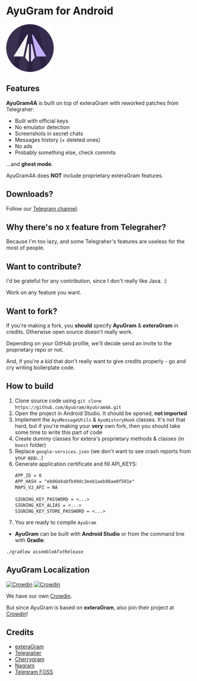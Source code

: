 # AyuGram for Android

![AyuGram Logo](.github/AyuGram.png)

## Features

**AyuGram4A** is built on top of exteraGram with reworked patches from Telegraher:

- Built with official keys
- No emulator detection
- Screenshots in secret chats
- Messages history (+ deleted ones)
- No ads
- Probably something else, check commits

...and **ghost mode**.

AyuGram4A does **NOT** include proprietary exteraGram features.

## Downloads?

Follow our [Telegram channel](https://t.me/ayugram1338).

## Why there's no `X` feature from Telegraher?

Because I'm too lazy, and some Telegraher's features are useless for the most of people.

## Want to contribute?

I'd be grateful for any contribution, since I don't really like Java. :)

Work on any feature you want.

## Want to fork?

If you're making a fork, you **should** specify **AyuGram** & **exteraGram** in credits.
Otherwise open source doesn't really work.

Depending on your GitHub profile, we'll decide send an invite to the proprietary repo or not.

And, if you're a kid that don't really want to give credits properly - go and cry writing boilerplate code.

## How to build

1. Clone source code using `git clone https://github.com/AyuGram/AyuGram4A.git`
2. Open the project in Android Studio. It should be opened, **not imported**
3. Implement the `AyuMessageUtils` & `AyuHistoryHook` classes. It's not that hard, but if you're
   making your **very** own fork, then you should take some time to write this part of code
4. Create dummy classes for extera's proprietary methods & classes (in `boost` folder)
5. Replace `google-services.json` (we don't want to see crash reports from your app...)
6. Generate application certificate and fill API_KEYS:
   ```
   APP_ID = 6
   APP_HASH = "eb06d4abfb49dc3eeb1aeb98ae0f581e"
   MAPS_V2_API = NA
   
   SIGNING_KEY_PASSWORD = <...>
   SIGNING_KEY_ALIAS = <...>
   SIGNING_KEY_STORE_PASSWORD = <...>
   ```
6. You are ready to compile `AyuGram`

- **AyuGram** can be built with **Android Studio** or from the command line with **Gradle**:

```
./gradlew assembleAfatRelease
```

## AyuGram Localization

[![Crowdin](https://badges.crowdin.net/ayugram/localized.svg)](https://crowdin.com/project/ayugram)
[![Crowdin](https://badges.crowdin.net/exteralocales/localized.svg)](https://crowdin.com/project/exteralocales)

We have our own [Crowdin](https://crowdin.com/project/ayugram).

But since AyuGram is based on **exteraGram**, also join their project
at [Crowdin](https://crowdin.com/project/exteralocales)!

## Credits

- [exteraGram](https://github.com/exteraSquad/exteraGram)
- [Telegraher](https://github.com/nikitasius/Telegraher)
- [Cherrygram](https://github.com/arsLan4k1390/Cherrygram)
- [Nagram](https://github.com/NextAlone/Nagram)
- [Telegram FOSS](https://github.com/Telegram-FOSS-Team/Telegram-FOSS)
